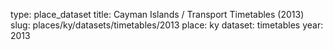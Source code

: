 type: place_dataset
title: Cayman Islands / Transport Timetables (2013)
slug: places/ky/datasets/timetables/2013
place: ky
dataset: timetables
year: 2013
